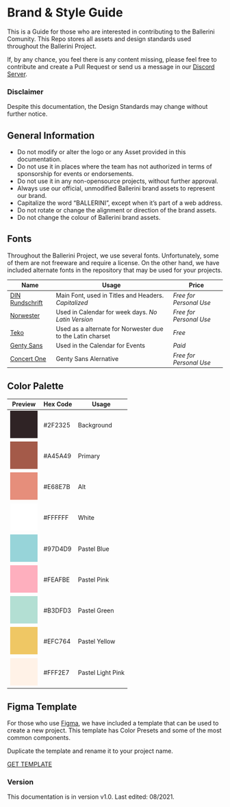 # Brand & Style Guide
This is a Guide for those who are interested in contributing to the Ballerini Comunity. This Repo stores all assets and design standards used throughout the Ballerini Project.

If, by any chance, you feel there is any content missing, please feel free to contribute and create a Pull Request or send us a message in our [Discord Server](https://discord.gg/ballerini).

### Disclaimer
Despite this documentation, the Design Standards may change without further notice.

## General Information
 - Do not modify or alter the logo or any Asset provided in this documentation.
 - Do not use it in places where the team has not authorized in terms of sponsorship for events or endorsements.
 - Do not use it in any non-opensource projects, without further approval.
 - Always use our official, unmodified Ballerini brand assets to represent our brand.
 - Capitalize the word “BALLERINI”, except when it’s part of a web address.
 - Do not rotate or change the alignment or direction of the brand assets.
 - Do not change the colour of Ballerini brand assets.

## Fonts
Throughout the Ballerini Project, we use several fonts. Unfortunately, some of them are not freeware and require a license. On the other hand, we have included alternate fonts in the repository that may be used for your projects.

| Name | Usage | Price |
|---------|----------|-------|
|[DIN Rundschrift](https://www.wfonts.com/font/din-rundschrift)| Main Font, used in Titles and Headers. *Capitalized*| *Free for Personal Use*
|[Norwester](https://www.fontsquirrel.com/fonts/norwester)| Used in Calendar for week days. *No Latin Version* | *Free for Personal Use*
|[Teko](https://fonts.google.com/specimen/Teko)| Used as a alternate for Norwester due to the Latin charset | *Free*
|[Genty Sans](https://creativemarket.com/Flavortype/5150494-Genty-Bold-Rounded-Typeface?u=jack.john)| Used in the Calendar for Events | *Paid*
|[Concert One](https://fonts.google.com/specimen/Concert+One)| Genty Sans Alernative | *Free for Personal Use*

## Color Palette

| Preview | Hex Code | Usage |
|---------|----------|-------|
|<img src="./palette/2F2325.png" width="64" alt=""/>|#2F2325|Background|
|<img src="./palette/A45A49.png" width="64" alt=""/>|#A45A49|Primary|
|<img src="./palette/E68E7B.png" width="64" alt=""/>|#E68E7B|Alt|
|<img src="./palette/FFFFFF.png" width="64" alt=""/>|#FFFFFF|White|
|<img src="./palette/97D4D9.png" width="64" alt=""/>|#97D4D9|Pastel Blue|
|<img src="./palette/FEAFBE.png" width="64" alt=""/>|#FEAFBE|Pastel Pink|
|<img src="./palette/B3DFD3.png" width="64" alt=""/>|#B3DFD3|Pastel Green|
|<img src="./palette/EFC764.png" width="64" alt=""/>|#EFC764|Pastel Yellow|
|<img src="./palette/FFF2E7.png" width="64" alt=""/>|#FFF2E7|Pastel Light Pink|

## Figma Template

For those who use [Figma](www.figma.com), we have included a template that can be used to create a new project. This template has Color Presets and some of the most common components.

Duplicate the template and rename it to your project name.

[GET TEMPLATE](https://www.figma.com/file/6h1AgZe3I5lYmD3mxu9cjR/Ballerini-Style-Guide/duplicate)

### Version

This documentation is in version v1.0. Last edited: 08/2021. 
